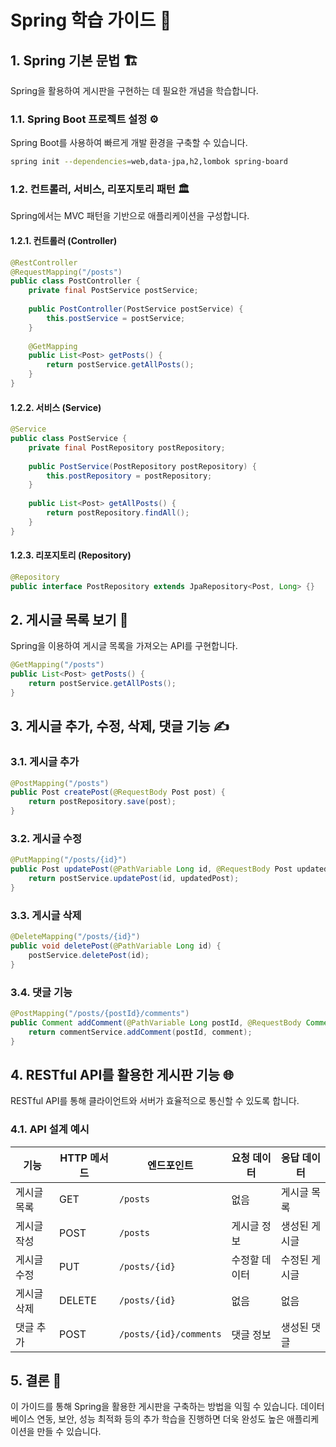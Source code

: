 # Spring 학습 가이드 🚀

## 1. Spring 기본 문법 🏗️
Spring을 활용하여 게시판을 구현하는 데 필요한 개념을 학습합니다.

### 1.1. Spring Boot 프로젝트 설정 ⚙️
Spring Boot를 사용하여 빠르게 개발 환경을 구축할 수 있습니다.
```bash
spring init --dependencies=web,data-jpa,h2,lombok spring-board
```

### 1.2. 컨트롤러, 서비스, 리포지토리 패턴 🏛️
Spring에서는 MVC 패턴을 기반으로 애플리케이션을 구성합니다.

#### 1.2.1. 컨트롤러 (Controller)
```java
@RestController
@RequestMapping("/posts")
public class PostController {
    private final PostService postService;
    
    public PostController(PostService postService) {
        this.postService = postService;
    }
    
    @GetMapping
    public List<Post> getPosts() {
        return postService.getAllPosts();
    }
}
```

#### 1.2.2. 서비스 (Service)
```java
@Service
public class PostService {
    private final PostRepository postRepository;
    
    public PostService(PostRepository postRepository) {
        this.postRepository = postRepository;
    }
    
    public List<Post> getAllPosts() {
        return postRepository.findAll();
    }
}
```

#### 1.2.3. 리포지토리 (Repository)
```java
@Repository
public interface PostRepository extends JpaRepository<Post, Long> {}
```

## 2. 게시글 목록 보기 📃
Spring을 이용하여 게시글 목록을 가져오는 API를 구현합니다.
```java
@GetMapping("/posts")
public List<Post> getPosts() {
    return postService.getAllPosts();
}
```

## 3. 게시글 추가, 수정, 삭제, 댓글 기능 ✍️
### 3.1. 게시글 추가
```java
@PostMapping("/posts")
public Post createPost(@RequestBody Post post) {
    return postRepository.save(post);
}
```

### 3.2. 게시글 수정
```java
@PutMapping("/posts/{id}")
public Post updatePost(@PathVariable Long id, @RequestBody Post updatedPost) {
    return postService.updatePost(id, updatedPost);
}
```

### 3.3. 게시글 삭제
```java
@DeleteMapping("/posts/{id}")
public void deletePost(@PathVariable Long id) {
    postService.deletePost(id);
}
```

### 3.4. 댓글 기능
```java
@PostMapping("/posts/{postId}/comments")
public Comment addComment(@PathVariable Long postId, @RequestBody Comment comment) {
    return commentService.addComment(postId, comment);
}
```

## 4. RESTful API를 활용한 게시판 기능 🌐
RESTful API를 통해 클라이언트와 서버가 효율적으로 통신할 수 있도록 합니다.

### 4.1. API 설계 예시
| 기능       | HTTP 메서드 | 엔드포인트        | 요청 데이터 | 응답 데이터 |
|------------|------------|-------------------|-------------|-------------|
| 게시글 목록 | GET        | `/posts`          | 없음        | 게시글 목록 |
| 게시글 작성 | POST       | `/posts`          | 게시글 정보 | 생성된 게시글 |
| 게시글 수정 | PUT        | `/posts/{id}`     | 수정할 데이터 | 수정된 게시글 |
| 게시글 삭제 | DELETE     | `/posts/{id}`     | 없음        | 없음       |
| 댓글 추가   | POST       | `/posts/{id}/comments` | 댓글 정보 | 생성된 댓글 |

## 5. 결론 🎯
이 가이드를 통해 Spring을 활용한 게시판을 구축하는 방법을 익힐 수 있습니다. 데이터베이스 연동, 보안, 성능 최적화 등의 추가 학습을 진행하면 더욱 완성도 높은 애플리케이션을 만들 수 있습니다.
